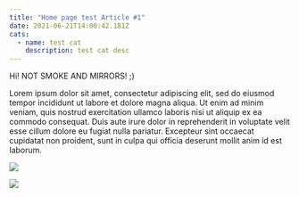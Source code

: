 ```yaml
---
title: "Home page test Article #1"
date: 2021-06-21T14:00:42.181Z
cats:
  - name: test cat
    description: test cat desc
---
```

Hi! NOT SMOKE AND MIRRORS! ;)

Lorem ipsum dolor sit amet, consectetur adipiscing elit, sed do eiusmod tempor incididunt ut labore et dolore magna aliqua. Ut enim ad minim veniam, quis nostrud exercitation ullamco laboris nisi ut aliquip ex ea commodo consequat. Duis aute irure dolor in reprehenderit in voluptate velit esse cillum dolore eu fugiat nulla pariatur. Excepteur sint occaecat cupidatat non proident, sunt in culpa qui officia deserunt mollit anim id est laborum.

![](https://external-content.duckduckgo.com/iu/?u=https%3A%2F%2Fwww.imagesource.com%2Fwp-content%2Fuploads%2F2019%2F06%2FRio.jpg&f=1&nofb=1)

![](img/sea-turtle.jpg)